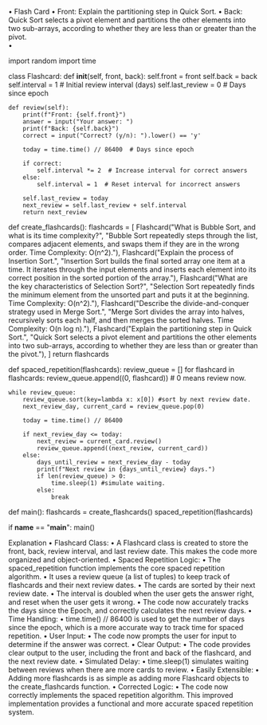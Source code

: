  

•  Flash Card
•	Front: Explain the partitioning step in Quick Sort.
•	Back: Quick Sort selects a pivot element and partitions the other elements into two sub-arrays, according to whether they are less than or greater than the pivot.   
•  

import random
import time

class Flashcard:
    def __init__(self, front, back):
        self.front = front
        self.back = back
        self.interval = 1  # Initial review interval (days)
        self.last_review = 0  # Days since epoch

    def review(self):
        print(f"Front: {self.front}")
        answer = input("Your answer: ")
        print(f"Back: {self.back}")
        correct = input("Correct? (y/n): ").lower() == 'y'

        today = time.time() // 86400  # Days since epoch

        if correct:
            self.interval *= 2  # Increase interval for correct answers
        else:
            self.interval = 1  # Reset interval for incorrect answers

        self.last_review = today
        next_review = self.last_review + self.interval
        return next_review

def create_flashcards():
    flashcards = [
        Flashcard("What is Bubble Sort, and what is its time complexity?", "Bubble Sort repeatedly steps through the list, compares adjacent elements, and swaps them if they are in the wrong order. Time Complexity: O(n^2)."),
        Flashcard("Explain the process of Insertion Sort.", "Insertion Sort builds the final sorted array one item at a time. It iterates through the input elements and inserts each element into its correct position in the sorted portion of the array."),
        Flashcard("What are the key characteristics of Selection Sort?", "Selection Sort repeatedly finds the minimum element from the unsorted part and puts it at the beginning. Time Complexity: O(n^2)."),
        Flashcard("Describe the divide-and-conquer strategy used in Merge Sort.", "Merge Sort divides the array into halves, recursively sorts each half, and then merges the sorted halves. Time Complexity: O(n log n)."),
        Flashcard("Explain the partitioning step in Quick Sort.", "Quick Sort selects a pivot element and partitions the other elements into two sub-arrays, according to whether they are less than or greater than the pivot."),
    ]
    return flashcards

def spaced_repetition(flashcards):
    review_queue = []
    for flashcard in flashcards:
        review_queue.append((0, flashcard)) # 0 means review now.

    while review_queue:
        review_queue.sort(key=lambda x: x[0]) #sort by next review date.
        next_review_day, current_card = review_queue.pop(0)

        today = time.time() // 86400

        if next_review_day <= today:
            next_review = current_card.review()
            review_queue.append((next_review, current_card))
        else:
            days_until_review = next_review_day - today
            print(f"Next review in {days_until_review} days.")
            if len(review_queue) > 0:
                time.sleep(1) #simulate waiting.
            else:
                break

def main():
    flashcards = create_flashcards()
    spaced_repetition(flashcards)

if __name__ == "__main__":
    main()

Explanation
•  Flashcard Class: 
•	A Flashcard class is created to store the front, back, review interval, and last review date. This makes the code more organized and object-oriented.
•  Spaced Repetition Logic: 
•	The spaced_repetition function implements the core spaced repetition algorithm.
•	It uses a review queue (a list of tuples) to keep track of flashcards and their next review dates.
•	The cards are sorted by their next review date.
•	The interval is doubled when the user gets the answer right, and reset when the user gets it wrong.
•	The code now accurately tracks the days since the Epoch, and correctly calculates the next review days.
•  Time Handling: 
•	time.time() // 86400 is used to get the number of days since the epoch, which is a more accurate way to track time for spaced repetition.
•  User Input: 
•	The code now prompts the user for input to determine if the answer was correct.
•  Clear Output: 
•	The code provides clear output to the user, including the front and back of the flashcard, and the next review date.
•  Simulated Delay: 
•	time.sleep(1) simulates waiting between reviews when there are more cards to review.
•  Easily Extensible: 
•	Adding more flashcards is as simple as adding more Flashcard objects to the create_flashcards function.
•  Corrected Logic: 
•	The code now correctly implements the spaced repetition algorithm. This improved implementation provides a functional and more accurate spaced repetition system.

